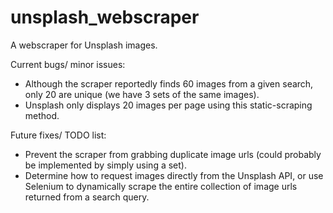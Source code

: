 # unsplash_webscraper
A webscraper for Unsplash images. 

Current bugs/ minor issues: 
 - Although the scraper reportedly finds 60 images from a given search, only 20 are unique (we have 3 sets of the same images). 
 - Unsplash only displays 20 images per page using this static-scraping method.
 
 Future fixes/ TODO list:
 - Prevent the scraper from grabbing duplicate image urls (could probably be implemented by simply using a set).
 - Determine how to request images directly from the Unsplash API, or use Selenium to dynamically scrape the entire collection of image urls returned from a search query. 
